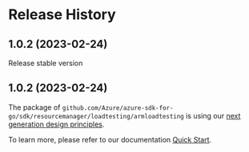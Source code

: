 # Release History

## 1.0.2 (2023-02-24)

Release stable version

## 1.0.2 (2023-02-24)

The package of `github.com/Azure/azure-sdk-for-go/sdk/resourcemanager/loadtesting/armloadtesting` is using our [next generation design principles](https://azure.github.io/azure-sdk/general_introduction.html).

To learn more, please refer to our documentation [Quick Start](https://aka.ms/azsdk/go/mgmt).